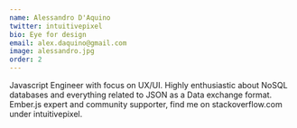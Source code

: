 ```yaml
---
name: Alessandro D'Aquino
twitter: intuitivepixel
bio: Eye for design
email: alex.daquino@gmail.com
image: alessandro.jpg
order: 2
---
```


Javascript Engineer with focus on UX/UI. Highly enthusiastic about NoSQL databases and everything related to JSON as a Data exchange format. Ember.js expert and community supporter, find me on stackoverflow.com under intuitivepixel.		
